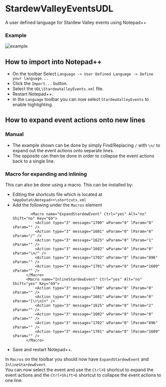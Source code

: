 # StardewValleyEventsUDL
A user defined language for Stardew Valley events using Notepad++

### Example
![example](https://github.com/user-attachments/assets/606d2428-3525-4c55-9997-d0bb7a72afab)

## How to import into Notepad++

- On the toolbar Select `Language -> User Defined Language -> Define your language...`
- Click the `Import...` button.
- Select the `UDL\StardewValleyEvents.xml` file.
- Restart Notepad++.
- In the `Language` toolbar you can now select `StardewValleyEvents` to enable highlighting.

## How to expand event actions onto new lines
### Manual
- The example shown can be done by simply Find/Replacing `/` with `\n/` to expand out the event actions onto separate lines.
- The opposite can then be done in order to collapse the event actions back to a single line.

### Macro for expanding and inlining
This can also be done using a macro. This can be installed by:
- Editing the shortcuts file which is located at `%AppData%\Notepad++\shortcuts.xml`
- Add the following under the `Macros` element
  ```
          <Macro name="ExpandStardewEvent" Ctrl="yes" Alt="no" Shift="no" Key="69">
            <Action type="3" message="1700" wParam="0" lParam="0" sParam="" />
            <Action type="3" message="1601" wParam="0" lParam="0" sParam="/" />
            <Action type="3" message="1625" wParam="0" lParam="1" sParam="" />
            <Action type="3" message="1602" wParam="0" lParam="0" sParam="\n/" />
            <Action type="3" message="1702" wParam="0" lParam="896" sParam="" />
            <Action type="3" message="1701" wParam="0" lParam="1609" sParam="" />
        </Macro>
        <Macro name="InlineStardewEvent" Ctrl="yes" Alt="no" Shift="yes" Key="69">
            <Action type="3" message="1700" wParam="0" lParam="0" sParam="" />
            <Action type="3" message="1601" wParam="0" lParam="0" sParam="[\r\n]+" />
            <Action type="3" message="1625" wParam="0" lParam="2" sParam="" />
            <Action type="3" message="1602" wParam="0" lParam="0" sParam="" />
            <Action type="3" message="1702" wParam="0" lParam="896" sParam="" />
            <Action type="3" message="1701" wParam="0" lParam="1609" sParam="" />
        </Macro>
  ```
- Save and restart Notepad++.
  
In `Macros` on the toolbar you should now have `ExpandStardewEvent` and `InlineStardewEvent`. \
You can now select the event and use the `Ctrl+E` shortcut to expand the event actions and the `Ctrl+Shift+E` shortcut to collapse the event actions to one line.

